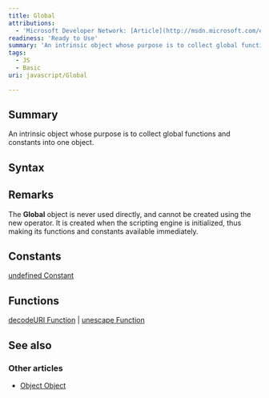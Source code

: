 ```yaml
---
title: Global
attributions:
  - 'Microsoft Developer Network: [Article](http://msdn.microsoft.com/en-us/library/ie/52f50e9t(v=vs.94).aspx)'
readiness: 'Ready to Use'
summary: 'An intrinsic object whose purpose is to collect global functions and constants into one object.'
tags:
  - JS
  - Basic
uri: javascript/Global

---
```

## Summary

An intrinsic object whose purpose is to collect global functions and constants into one object.

## Syntax

## Remarks

The **Global** object is never used directly, and cannot be created using the new operator. It is created when the scripting engine is initialized, thus making its functions and constants available immediately.

## Constants

[undefined Constant](/javascript/Infinity)

## Functions

[decodeURI Function](/javascript/decodeURI) | [unescape Function](/javascript/decodeURIComponent)

## See also

### Other articles

-   [Object Object](/javascript/Object)

